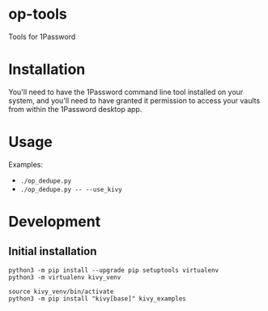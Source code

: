 # op-tools
 Tools for 1Password

# Installation

You'll need to have the 1Password command line tool installed on your system,
and you'll need to have granted it permission to access your vaults from within
the 1Password desktop app.

# Usage

Examples:
  * `./op_dedupe.py`
  * `./op_dedupe.py -- --use_kivy`

# Development

## Initial installation

```
python3 -m pip install --upgrade pip setuptools virtualenv
python3 -m virtualenv kivy_venv

source kivy_venv/bin/activate
python3 -m pip install "kivy[base]" kivy_examples
```